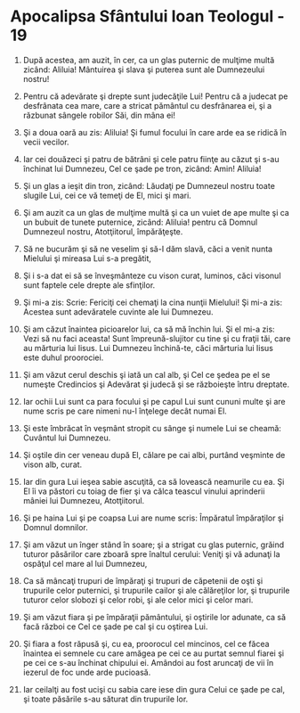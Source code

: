 # Apocalipsa Sf&#226;ntului Ioan Teologul - 19

1. După acestea, am auzit, în cer, ca un glas puternic de mulţime multă zicând: Aliluia! Mântuirea şi slava şi puterea sunt ale Dumnezeului nostru! 

2. Pentru că adevărate şi drepte sunt judecăţile Lui! Pentru că a judecat pe desfrânata cea mare, care a stricat pământul cu desfrânarea ei, şi a răzbunat sângele robilor Săi, din mâna ei! 

3. Şi a doua oară au zis: Aliluia! Şi fumul focului în care arde ea se ridică în vecii vecilor. 

4. Iar cei douăzeci şi patru de bătrâni şi cele patru fiinţe au căzut şi s-au închinat lui Dumnezeu, Cel ce şade pe tron, zicând: Amin! Aliluia! 

5. Şi un glas a ieşit din tron, zicând: Lăudaţi pe Dumnezeul nostru toate slugile Lui, cei ce vă temeţi de El, mici şi mari. 

6. Şi am auzit ca un glas de mulţime multă şi ca un vuiet de ape multe şi ca un bubuit de tunete puternice, zicând: Aliluia! pentru că Domnul Dumnezeul nostru, Atotţiitorul, împărăţeşte. 

7. Să ne bucurăm şi să ne veselim şi să-I dăm slavă, căci a venit nunta Mielului şi mireasa Lui s-a pregătit, 

8. Şi i s-a dat ei să se înveşmânteze cu vison curat, luminos, căci visonul sunt faptele cele drepte ale sfinţilor. 

9. Şi mi-a zis: Scrie: Fericiţi cei chemaţi la cina nunţii Mielului! Şi mi-a zis: Acestea sunt adevăratele cuvinte ale lui Dumnezeu. 

10. Şi am căzut înaintea picioarelor lui, ca să mă închin lui. Şi el mi-a zis: Vezi să nu faci aceasta! Sunt împreună-slujitor cu tine şi cu fraţii tăi, care au mărturia lui Iisus. Lui Dumnezeu închină-te, căci mărturia lui Iisus este duhul proorociei. 

11. Şi am văzut cerul deschis şi iată un cal alb, şi Cel ce şedea pe el se numeşte Credincios şi Adevărat şi judecă şi se războieşte întru dreptate. 

12. Iar ochii Lui sunt ca para focului şi pe capul Lui sunt cununi multe şi are nume scris pe care nimeni nu-l înţelege decât numai El. 

13. Şi este îmbrăcat în veşmânt stropit cu sânge şi numele Lui se cheamă: Cuvântul lui Dumnezeu. 

14. Şi oştile din cer veneau după El, călare pe cai albi, purtând veşminte de vison alb, curat. 

15. Iar din gura Lui ieşea sabie ascuţită, ca să lovească neamurile cu ea. Şi El îi va păstori cu toiag de fier şi va călca teascul vinului aprinderii mâniei lui Dumnezeu, Atotţiitorul. 

16. Şi pe haina Lui şi pe coapsa Lui are nume scris: Împăratul împăraţilor şi Domnul domnilor. 

17. Şi am văzut un înger stând în soare; şi a strigat cu glas puternic, grăind tuturor păsărilor care zboară spre înaltul cerului: Veniţi şi vă adunaţi la ospăţul cel mare al lui Dumnezeu, 

18. Ca să mâncaţi trupuri de împăraţi şi trupuri de căpetenii de oşti şi trupurile celor puternici, şi trupurile cailor şi ale călăreţilor lor, şi trupurile tuturor celor slobozi şi celor robi, şi ale celor mici şi celor mari. 

19. Şi am văzut fiara şi pe împăraţii pământului, şi oştirile lor adunate, ca să facă război ce Cel ce şade pe cal şi cu oştirea Lui. 

20. Şi fiara a fost răpusă şi, cu ea, proorocul cel mincinos, cel ce făcea înaintea ei semnele cu care amăgea pe cei ce au purtat semnul fiarei şi pe cei ce s-au închinat chipului ei. Amândoi au fost aruncaţi de vii în iezerul de foc unde arde pucioasă. 

21. Iar ceilalţi au fost ucişi cu sabia care iese din gura Celui ce şade pe cal, şi toate păsările s-au săturat din trupurile lor. 

